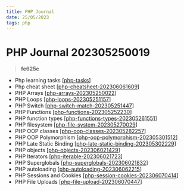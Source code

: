 ```yaml
---
title: PHP Journal
date: 25/05/2023
tags: php
---
```


# **PHP Journal** 202305250019 
> **fe625c**

  
- Php learning tasks [[php-tasks]]
- Php cheat sheet [[php-cheatsheet-202306061609]]
- PHP Arrays [[php-arrays-202305250022]]
- PHP Loops [[php-loops-202305251157]]
- PHP Switch [[php-switch-match-202305251447]]
- PHP Functions [[php-functions-202305252230]]
- PHP function types [[php-functions-types-202305261551]]
- PHP filesystem [[php-file-system-202305270029]]
- PHP OOP classes [[php-oop-classes-202305282257]]
- PHP OOP Polymorphism [[php-oop-polymorphism-202305301512]]
- PHP Late Static Binding [[php-late-static-binding-202305302229]]
- PHP objects [[php-objects-202306021429]]
- PHP Iterators [[php-iterable-202306021723]]
- PHP Superglobals [[php-superglobals-202306021832]]
- PHP autoloading [[php-autoloading-202306062215]]
- PHP Sessions and Cookies [[php-session-cookies-202306070414]]
- PHP File Uploads [[php-file-upload-202306070447]]


[//begin]: # "Autogenerated link references for markdown compatibility"
[php-tasks]: php-tasks "Php Learning Tasks"
[php-cheatsheet-202306061609]: php-cheatsheet-202306061609 "php-cheatsheet"
[php-arrays-202305250022]: php-arrays-202305250022 "php-arrays"
[php-loops-202305251157]: php-loops-202305251157 "php-loops"
[php-switch-match-202305251447]: php-switch-match-202305251447 "php-switch-match"
[php-functions-202305252230]: php-functions-202305252230 "php-functions"
[php-functions-types-202305261551]: php-functions-types-202305261551 "php-functions-types"
[php-file-system-202305270029]: php-file-system-202305270029 "php-file-system"
[php-oop-classes-202305282257]: php-oop-classes-202305282257 "php-oop-classes"
[php-oop-polymorphism-202305301512]: php-oop-polymorphism-202305301512 "php-oop-polymorphism"
[php-late-static-binding-202305302229]: php-late-static-binding-202305302229 "php-late-static-binding"
[php-objects-202306021429]: php-objects-202306021429 "php-objects"
[php-iterable-202306021723]: php-iterable-202306021723 "php-iterable"
[php-superglobals-202306021832]: php-superglobals-202306021832 "php-superglobals"
[php-autoloading-202306062215]: php-autoloading-202306062215 "php-autoloading"
[php-session-cookies-202306070414]: php-session-cookies-202306070414 "php-session-cookies"
[php-file-upload-202306070447]: php-file-upload-202306070447 "php-file-upload"
[//end]: # "Autogenerated link references"